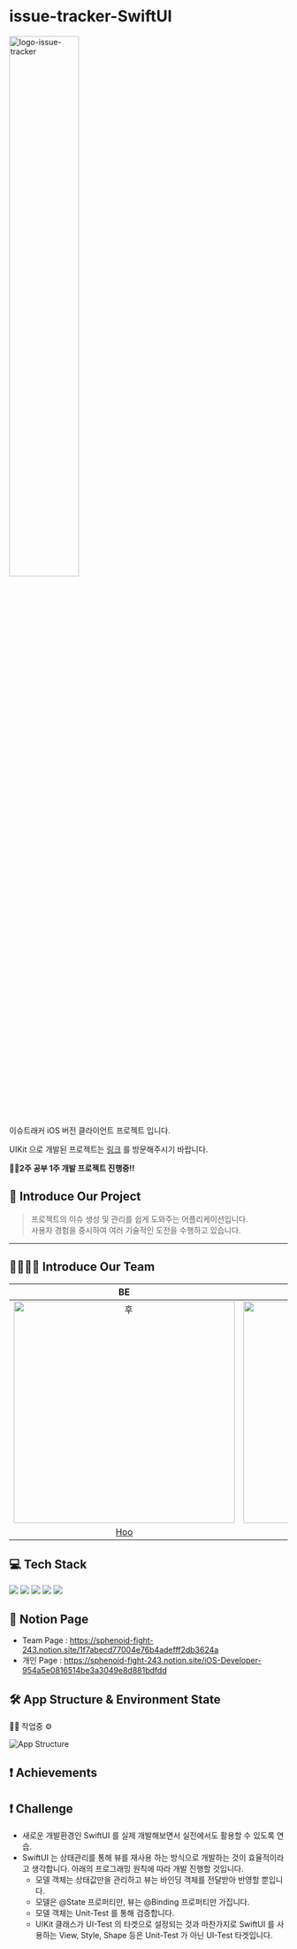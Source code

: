# issue-tracker-SwiftUI

<img src="https://user-images.githubusercontent.com/29879110/188896648-bceb2ec8-8f58-4648-b360-1e1d614d2ca9.png" style="width: 50%; height=50%" alt="logo-issue-tracker"/>

이슈트래커 iOS 버전 클라이언트 프로젝트 입니다.

UIKit 으로 개발된 프로젝트는 [링크](https://github.com/issue-tracker/issue-tracker-iOS) 를 방문해주시기 바랍니다.

🏃‍♂️**2주 공부 1주 개발 프로젝트 진행중!!**

## 📝 Introduce Our Project

> 프로젝트의 이슈 생성 및 관리를 쉽게 도와주는 어플리케이션입니다.<br/>
> 사용자 경험을 중시하여 여러 기술적인 도전을 수행하고 있습니다.

---

## 👨‍👩‍👧‍👦 Introduce Our Team

|                                          BE                                           |                                           BE                                           |                                          iOS                                          |                                           FE                                           |                                           FE                                            |
|:-------------------------------------------------------------------------------------:|:--------------------------------------------------------------------------------------:|:-------------------------------------------------------------------------------------:|:--------------------------------------------------------------------------------------:|:---------------------------------------------------------------------------------------:|
| <img src="https://avatars.githubusercontent.com/u/68011320?v=4" width=400px alt="후"/> | <img src="https://avatars.githubusercontent.com/u/29879110?v=4" width=400px alt="아더"/> | <img src="https://avatars.githubusercontent.com/u/65931336?v=4" width=400px alt="벡"/> | <img src="https://avatars.githubusercontent.com/u/85747667?v=4" width=400px alt="도비"/> | <img src="https://avatars.githubusercontent.com/u/92701121?v=4" width=400px alt="도토리"/> |
|                           [Hoo](https://github.com/who-hoo)                           |                           [Ader](https://github.com/ak2j38)                            |                        [Beck](https://github.com/SangHwi-Back)                        |                        [Dobby](https://github.com/JiminKim-dev)                        |                          [Dotori](https://github.com/mogooee)                           |

## 💻 Tech Stack

<img src="https://img.shields.io/badge/-Swift-red"/> <img src="https://img.shields.io/badge/-SwiftUI-red"> <img src="https://img.shields.io/badge/Test-XCTest-brightgreen"> <img src="https://img.shields.io/badge/Test-TestFlight-blue"> <img src="https://img.shields.io/badge/Persistent-CoreData-blue">

## 📔 Notion Page

* Team Page : https://sphenoid-fight-243.notion.site/1f7abecd77004e76b4adefff2db3624a
* 개인 Page : https://sphenoid-fight-243.notion.site/iOS-Developer-954a5e0816514be3a3049e8d881bdfdd

## 🛠 App Structure & Environment State

👨‍🔧 작업중 ⚙️

![App Structure](https://user-images.githubusercontent.com/65931336/208330665-cb612a4c-7ceb-4b03-ab75-376f383fcbdd.jpg)

## ❗️ Achievements


## ❗️ Challenge

* 새로운 개발환경인 SwiftUI 를 실제 개발해보면서 실전에서도 활용할 수 있도록 연습.
* SwiftUI 는 상태관리를 통해 뷰를 재사용 하는 방식으로 개발하는 것이 효율적이라고 생각합니다. 아래의 프로그래밍 원칙에 따라 개발 진행할 것입니다.
  - 모델 객체는 상태값만을 관리하고 뷰는 바인딩 객체를 전달받아 반영할 뿐입니다.
  - 모델은 @State 프로퍼티만, 뷰는 @Binding 프로퍼티만 가집니다.
  - 모델 객체는 Unit-Test 를 통해 검증합니다.
  - UIKit 클래스가 UI-Test 의 타겟으로 설정되는 것과 마찬가지로 SwiftUI 를 사용하는 View, Style, Shape 등은 Unit-Test 가 아닌 UI-Test 타겟입니다.
